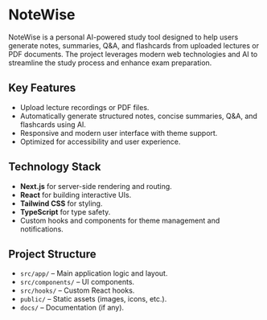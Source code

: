 
# NoteWise

NoteWise is a personal AI-powered study tool designed to help users generate notes, summaries, Q&A, and flashcards from uploaded lectures or PDF documents. The project leverages modern web technologies and AI to streamline the study process and enhance exam preparation.


## Key Features

- Upload lecture recordings or PDF files.
- Automatically generate structured notes, concise summaries, Q&A, and flashcards using AI.
- Responsive and modern user interface with theme support.
- Optimized for accessibility and user experience.

## Technology Stack

- **Next.js** for server-side rendering and routing.
- **React** for building interactive UIs.
- **Tailwind CSS** for styling.
- **TypeScript** for type safety.
- Custom hooks and components for theme management and notifications.

## Project Structure

- `src/app/` – Main application logic and layout.
- `src/components/` – UI components.
- `src/hooks/` – Custom React hooks.
- `public/` – Static assets (images, icons, etc.).
- `docs/` – Documentation (if any).



